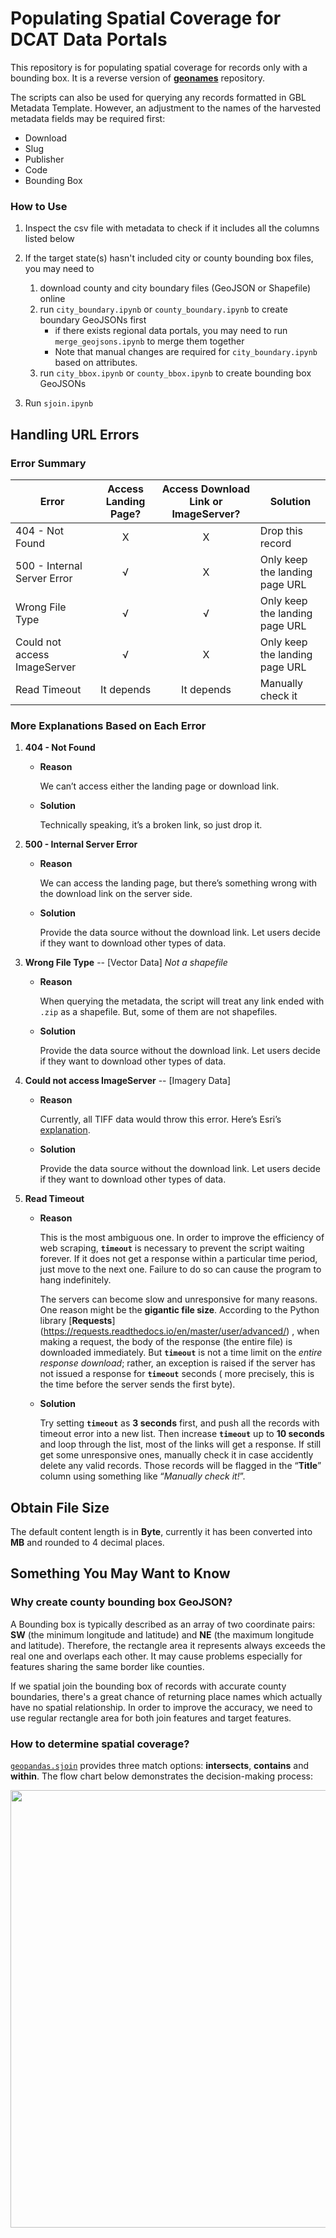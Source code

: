 # Populating Spatial Coverage for DCAT Data Portals

This repository is for populating spatial coverage for records only with a bounding box. It is a reverse version of **<a href='https://github.com/BTAA-Geospatial-Data-Project/geonames'>geonames</a>** repository. 

The scripts can also be used for querying any records formatted in GBL Metadata Template. However, an adjustment to the names of the harvested metadata fields may be required first:

- Download
- Slug
- Publisher
- Code
- Bounding Box

### How to Use

1. Inspect the csv file with metadata to check if it includes all the columns listed below
2. If the target state(s) hasn't included city or county bounding box files, you may need to 
   1. download county and city boundary files (GeoJSON or Shapefile) online
   2. run `city_boundary.ipynb` or `county_boundary.ipynb` to create boundary GeoJSONs first
      - if there exists regional data portals, you may need to run `merge_geojsons.ipynb` to merge them together
      - Note that manual changes are required for `city_boundary.ipynb` based on attributes. 
   3. run `city_bbox.ipynb` or `county_bbox.ipynb` to create bounding box GeoJSONs

3. Run `sjoin.ipynb` 



## Handling URL Errors

### Error Summary

| Error                        | Access Landing Page? | Access Download Link or ImageServer? | Solution                       |
| ---------------------------- | :------------------: | :----------------------------------: | ------------------------------ |
| 404 - Not Found              |          X           |                  X                   | Drop this record               |
| 500 - Internal Server Error  |          √           |                  X                   | Only keep the landing page URL |
| Wrong File Type              |          √           |                  √                   | Only keep the landing page URL |
| Could not access ImageServer |          √           |                  X                   | Only keep the landing page URL |
| Read Timeout                 |      It depends      |              It depends              | Manually check it              |



### More Explanations Based on Each Error

1. **404 - Not Found**

   - **Reason**

     We can’t access either the landing page or download link. 

   - **Solution** 

     Technically speaking, it’s a broken link, so just drop it. 

2. **500 - Internal Server Error**

   - **Reason** 

     We can access the landing page, but there’s something wrong with the download link on the server side.

   - **Solution** 

     Provide the data source without the download link. Let users decide if they want to download other types of data.

3. **Wrong File Type** -- [Vector Data] *Not a shapefile*

   - **Reason** 

     When querying the metadata, the script will treat any link ended with `.zip` as a shapefile. But, some of them are not shapefiles. 

   - **Solution** 

     Provide the data source without the download link. Let users decide if they want to download other types of data.

4. **Could not access ImageServer**  -- [Imagery Data] 

   - **Reason** 

     Currently, all TIFF data would throw this error. Here’s Esri’s [explanation](https://support.esri.com/en/technical-article/000012620). 

   - **Solution** 

     Provide the data source without the download link. Let users decide if they want to download other types of data.

5. **Read Timeout**

   - **Reason** 

      This is the most ambiguous one. In order to improve the efficiency of web scraping, **`timeout`** is necessary to prevent the script waiting forever. If it does not get       a response within a particular time period, just move to the next one. Failure to do so can cause the program to hang indefinitely. 

     The servers can become slow and unresponsive for many reasons. One reason might be the **gigantic file size**. According to the Python library [**Requests**]                  (https://requests.readthedocs.io/en/master/user/advanced/) , when making a request, the body of the response (the entire file) is downloaded immediately. But                  **`timeout`** is not a time limit on the *entire response download*; rather, an exception is raised if the server has not issued a response for **`timeout`** seconds (        more precisely, this is the time before the server sends the first byte). 

   - **Solution**

     Try setting **`timeout`** as **3 seconds** first, and push all the records with timeout error into a new list. Then increase **`timeout`** up to **10 seconds** and loop      through the list, most of the links will get a response. If still get some unresponsive ones, manually check it in case accidently delete any valid records. Those            records will be flagged in the “**Title**” column using something like “*Manually check it!*”.



## Obtain File Size

The default content length is in **Byte**, currently it has been converted into **MB** and rounded to 4 decimal places.



## Something You May Want to Know 

### Why create county bounding box GeoJSON?

A Bounding box is typically described as an array of two coordinate pairs: **SW** (the minimum longitude and latitude) and **NE** (the maximum longitude and latitude). Therefore, the rectangle area it represents always exceeds the real one and overlaps each other. It may cause problems especially for features sharing the same border like counties. 

If we spatial join the bounding box of records with accurate county boundaries, there's a great chance of returning place names which actually have no spatial relationship. In order to improve the accuracy, we need to use regular rectangle area for both join features and target features. 

### How to determine spatial coverage?

<a href='https://geopandas.org/reference/geopandas.sjoin.html'>`geopandas.sjoin`</a> provides three match options: **intersects**, **contains** and **within**. The flow chart below demonstrates the decision-making process:

<img src="https://user-images.githubusercontent.com/66186715/107158001-e2e4ab80-694c-11eb-924f-d04937b8176d.png" width="700" />


